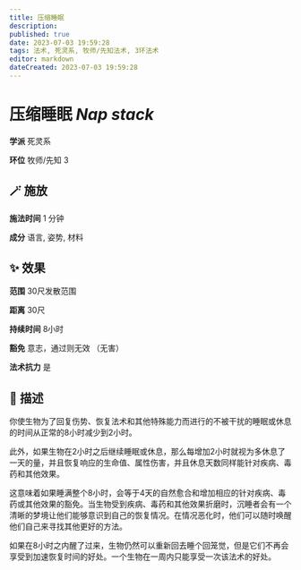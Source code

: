 ```yaml
---
title: 压缩睡眠
description: 
published: true
date: 2023-07-03 19:59:28
tags: 法术, 死灵系, 牧师/先知法术, 3环法术
editor: markdown
dateCreated: 2023-07-03 19:59:28
---
```


# **压缩睡眠** *Nap stack*

**学派** 死灵系 

**环位** 牧师/先知 3

## 🪄 施放

**施法时间** 1 分钟

**成分** 语言, 姿势, 材料

## ✨ 效果  

**范围** 30尺发散范围

**距离** 30尺  

**持续时间** 8小时 

**豁免** 意志，通过则无效 （无害）

**法术抗力** 是

## 📖 描述

你使生物为了回复伤势、恢复法术和其他特殊能力而进行的不被干扰的睡眠或休息的时间从正常的8小时减少到2小时。

此外，如果生物在2小时之后继续睡眠或休息，那么每增加2小时就视为多休息了一天的量，并且恢复响应的生命值、属性伤害，并且休息天数同样能针对疾病、毒药和其他效果。

这意味着如果睡满整个8小时，会等于4天的自然愈合和增加相应的针对疾病、毒药或其他效果的豁免。当生物受到疾病、毒药和其他效果折磨时，沉睡者会有一个清晰的梦境让他们能够意识到自己的恢复情况。在情况恶化时，他们可以随时唤醒他们自己来寻找其他更好的方法。

如果在8小时之内醒了过来，生物仍然可以重新回去睡个回笼觉，但是它们不再会享受到加速恢复时间的好处。一个生物在一周内只能享受一次该法术的好处。
    